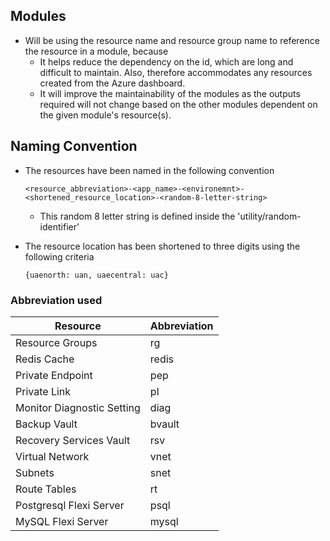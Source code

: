 ## Modules

* Will be using the resource name and resource group name to reference the resource in a module, because
    * It helps reduce the dependency on the id, which are long and difficult to maintain. Also, therefore accommodates
      any resources created from the Azure dashboard.
    * It will improve the maintainability of the modules as the outputs required will not change based on the other
      modules dependent on the given module's resource(s).

## Naming Convention

* The resources have been named in the following convention

  `<resource_abbreviation>-<app_name>-<environemnt>-<shortened_resource_location>-<random-8-letter-string>`

    * This random 8 letter string is defined inside the 'utility/random-identifier'

* The resource location has been shortened to three digits using the following criteria

  `{uaenorth: uan, uaecentral: uac}`

### Abbreviation used

| Resource                   | Abbreviation |
|----------------------------|--------------|
| Resource Groups            | rg           |
| Redis Cache                | redis        |
| Private Endpoint           | pep          |
| Private Link               | pl           |
| Monitor Diagnostic Setting | diag         |
| Backup Vault               | bvault       |
| Recovery Services Vault    | rsv          |
| Virtual Network            | vnet         |
| Subnets                    | snet         |
| Route Tables               | rt           |
| Postgresql Flexi Server    | psql         |
| MySQL Flexi Server         | mysql        |



